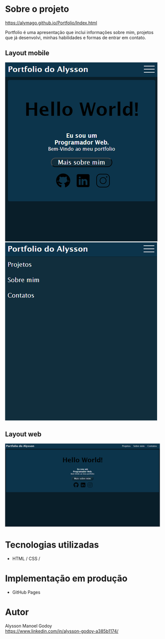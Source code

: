 # Sobre o projeto

https://alymago.github.io/Portfolio/Index.html

Portfolio é uma apresentação que inclui informações sobre mim, projetos que já desenvolvi, minhas habilidades e formas de entrar em contato.

## Layout mobile
![Mobile 1](https://github.com/Alymago/Portfolio/blob/main/assets/mobile1.png) <br> ![Mobile 2](https://github.com/Alymago/Portfolio/blob/main/assets/mobile2.png)

## Layout web
![Web 1](https://github.com/Alymago/Portfolio/blob/main/assets/desktop1.png)

# Tecnologias utilizadas 
- HTML / CSS / 

# Implementação em produção
- GitHub Pages

# Autor

Alysson Manoel Godoy <br>
https://www.linkedin.com/in/alysson-godoy-a385b1174/
